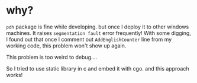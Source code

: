 why?
====

`pdh` package is fine while developing. but once I deploy it to other windows machines. It raises `segmentation fault` error frequently!
With some digging, I found out that once I comment out `AddEnglishCounter` line from my working code, this problem won't show up again.

This problem is too weird to debug....

So I tried to use static library in c and embed it with cgo. and this approach works!

